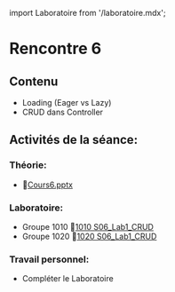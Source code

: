 import Laboratoire from '/laboratoire.mdx';

# Rencontre 6

## Contenu
- Loading (Eager vs Lazy) 
- CRUD dans Controller
   
## Activités de la séance: 
### Théorie:  
- 🔗[Cours6.pptx](https://cegepedouardmontpetit.sharepoint.com/:p:/s/CMT420InformatiqueComitesCours-3W6/EZFuRaoKc55MlH4hWN4E3wIB1eCtUIKXAprR5MSbz5Mhbw?e=GopCLc)

### Laboratoire: 
- Groupe 1010 🔗[1010 S06_Lab1_CRUD](https://classroom.github.com/a/UZrYyxtm)
- Groupe 1020 🔗[1020 S06_Lab1_CRUD](https://classroom.github.com/a/-X4YQ5Yj)

### Travail personnel: 
- Compléter le Laboratoire